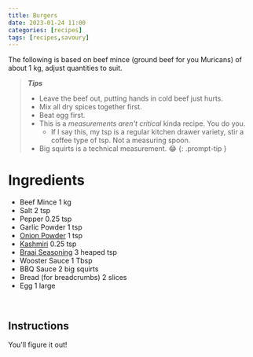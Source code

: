 ```yaml
---
title: Burgers
date: 2023-01-24 11:00
categories: [recipes]
tags: [recipes,savoury]
---
```


The following is based on beef mince (ground beef for you Muricans) of about 1 kg, adjust quantities to suit.

>***Tips***
>
>- Leave the beef out, putting hands in cold beef just hurts.
>- Mix all dry spices together first.
>- Beat egg first.
>- This is a *measurements aren't critical* kinda recipe. You do you.
>   - If I say this, my tsp is a regular kitchen drawer variety, stir a coffee type of tsp. Not a measuring spoon.
>- Big squirts is a technical measurement. 😂
{: .prompt-tip }

# Ingredients

- Beef Mince 1 kg
- Salt 2 tsp
- Pepper 0.25 tsp
- Garlic Powder 1 tsp
- [Onion Powder](https://leenaspices.co.nz/products/onion-powder) 1 tsp
- [Kashmiri](https://leenaspices.co.nz/products/chilli-kashmiri-ground) 0.25 tsp
- [Braai Seasoning](https://leenaspices.co.nz/products/braai-seasoning-leena-spices-product?_pos=1&_sid=5eb6b10b4&_ss=r) 3 heaped tsp
- Wooster Sauce 1 Tbsp
- BBQ Sauce 2 big squirts
- Bread (for breadcrumbs) 2 slices
- Egg 1 large

<br>

## Instructions

You'll figure it out!
